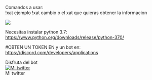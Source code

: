 
Comandos a usar:
<br>
!xat ejemplo
!xat cambio
o el xat que quieras obtener la informacion


<img src="https://i.imgur.com/iplN6Hb.png">

Necesitas instalar python 3.7: https://www.python.org/downloads/release/python-370/

#OBTEN UN TOKEN EN y un bot en: https://discord.com/developers/applications



Disfruta del bot
<br>
<a title="Mi twitter" href="https://twitter.com/jose89fcb"><img src="https://i.imgur.com/QCHCEon.png" alt="Mi twitter" /></a>
<br>
Mi twitter
